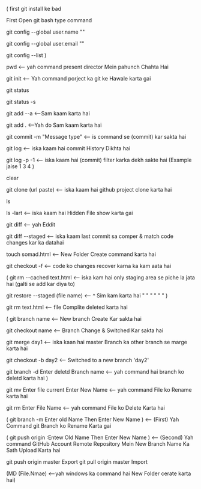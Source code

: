 ( first git install ke bad

First Open git bash type command 

git config --global user.name ""

git config --global user.email ""

git config --list )


pwd   <-- yah command present director Mein pahunch Chahta Hai

git init    <-- Yah command porject ka git ke Hawale karta gai

git status 

git status -s
  

git add --a   <--Sam kaam karta hai

git add .     <--Yah do Sam kaam karta hai

git commit -m "Message type"   <-- is command se (commit) kar sakta hai

git log  <-- iska kaam hai commit History Dikhta hai

git log -p -1  <-- iska kaam hai (commit) filter karka dekh sakte hai (Example jaise 1 3 4 )


clear

git clone (url paste)  <-- iska kaam hai github project clone karta hai

ls

ls -lart  <-- iska kaam hai Hidden File show karta gai

git diff           <-- yah Eddit      

git diff --staged  <-- iska kaam last commit sa comper & match code changes kar ka datahai

touch somad.html   <-- New Folder Create command karta hai

git checkout -f    <-- code ko changes recover karna ka kam aata hai

( git rm --cached text.html  <-- iska kam hai only staging area se piche la jata hai (galti se add kar diya to)

git restore --staged (file name)   <-- ^  Sim kam karta hai          "           "          "       "          "        "  )

git rm text.html   <-- file Complite deleted karta hai



( git branch name    <-- New branch Create Kar sakta hai

git checkout name  <-- Branch Change & Switched Kar sakta hai

git merge day1     <-- iska kaan hai master Branch ka other branch se marge karta hai

git checkout -b day2  <-- Switched to a new branch 'day2'

git branch  -d Enter deletd Branch name   <-- yah command hai branch ko deletd karta hai )

git mv Enter file current Enter New Name  <-- yah command File ko Rename karta hai

git rm Enter File Name  <-- yah command File ko Delete Karta hai


( git branch -m Enter old Name Then Enter New Name  ) <-- (First) Yah Command git Branch ko Rename Karta gai

( git push origin :Entew Old Name Then Enter New Name  ) <-- (Second) Yah command GitHub Account Remote Repository Mein New Branch Name Ka Sath Upload Karta hai 


git push origin master     Export
git pull origin master     Import








(MD (File.Nmae) <--yah windows ka command hai New Folder cerate karta hai)
